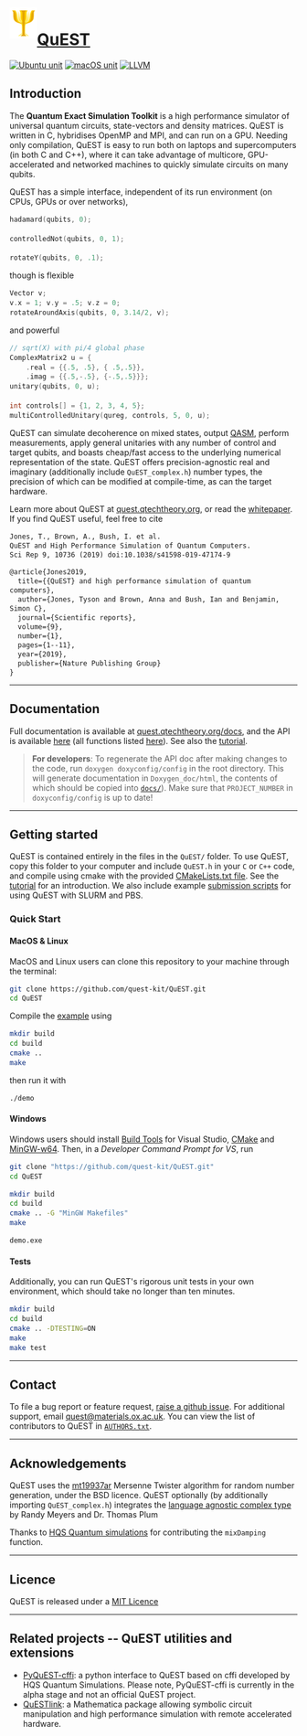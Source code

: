<img align="left" src="doxyconfig/logo.png" alt="The QuEST logo">

# [QuEST](https://quest.qtechtheory.org)

[![Ubuntu unit](https://github.com/QuEST-Kit/QuEST/workflows/Ubuntu%20unit/badge.svg?branch=develop)](https://github.com/QuEST-Kit/QuEST/actions)
[![macOS unit](https://github.com/QuEST-Kit/QuEST/workflows/macOS%20unit/badge.svg)](https://github.com/QuEST-Kit/QuEST/actions)
[![LLVM](https://github.com/QuEST-Kit/QuEST/workflows/LLVM%20asan/badge.svg)](https://github.com/QuEST-Kit/QuEST/actions)

<!--- 
temporarily hiding incorrect coverage statistics 
(currently only considers serial CPU; needs also GPU and distributed test contributions)
[![codecov](https://codecov.io/gh/QuEST-Kit/QuEST/branch/develop/graph/badge.svg)](https://codecov.io/gh/QuEST-Kit/QuEST)
--->

## Introduction

The **Quantum Exact Simulation Toolkit** is a high performance simulator of universal quantum circuits, state-vectors and density matrices. QuEST is written in C, hybridises OpenMP and MPI, and can run on a GPU. Needing only compilation, QuEST is easy to run both on laptops and supercomputers (in both C and C++), where it can take advantage of multicore, GPU-accelerated and networked machines to quickly simulate circuits on many qubits.

QuEST has a simple interface, independent of its run environment (on CPUs, GPUs or over networks),
```C
hadamard(qubits, 0);

controlledNot(qubits, 0, 1);

rotateY(qubits, 0, .1);
```
though is flexible
```C
Vector v;
v.x = 1; v.y = .5; v.z = 0;
rotateAroundAxis(qubits, 0, 3.14/2, v);
```
and powerful
```C
// sqrt(X) with pi/4 global phase
ComplexMatrix2 u = {
    .real = {{.5, .5}, { .5,.5}},
    .imag = {{.5,-.5}, {-.5,.5}}};
unitary(qubits, 0, u);

int controls[] = {1, 2, 3, 4, 5};
multiControlledUnitary(qureg, controls, 5, 0, u);
```

QuEST can simulate decoherence on mixed states, output [QASM](https://arxiv.org/abs/1707.03429), perform measurements, apply general unitaries with any number of control and target qubits, and boasts cheap/fast access to the underlying numerical representation of the state. QuEST offers precision-agnostic real and imaginary (additionally include `QuEST_complex.h`) number types, the precision of which can be modified at compile-time, as can the target hardware.

Learn more about QuEST at [quest.qtechtheory.org](https://quest.qtechtheory.org), or read the [whitepaper](https://www.nature.com/articles/s41598-019-47174-9). If you find QuEST useful, feel free to cite
```
Jones, T., Brown, A., Bush, I. et al. 
QuEST and High Performance Simulation of Quantum Computers. 
Sci Rep 9, 10736 (2019) doi:10.1038/s41598-019-47174-9
```
```
@article{Jones2019,
  title={{QuEST} and high performance simulation of quantum computers},
  author={Jones, Tyson and Brown, Anna and Bush, Ian and Benjamin, Simon C},
  journal={Scientific reports},
  volume={9},
  number={1},
  pages={1--11},
  year={2019},
  publisher={Nature Publishing Group}
}
```

---------------------------------

## Documentation

Full documentation is available at [quest.qtechtheory.org/docs](https://quest.qtechtheory.org/docs/), and the API is available [here](https://quest-kit.github.io/QuEST/modules.html) (all functions listed [here](https://quest-kit.github.io/QuEST/QuEST_8h.html)). See also the [tutorial](/examples/README.md).

> **For developers**: To regenerate the API doc after making changes to the code, run `doxygen doxyconfig/config` in the root directory. This will generate documentation in `Doxygen_doc/html`, the contents of which should be copied into [`docs/`](/docs/)). Make sure that `PROJECT_NUMBER` in `doxyconfig/config` is up to date!

---------------------------------

## Getting started

QuEST is contained entirely in the files in the `QuEST/` folder. To use QuEST, copy this folder to your computer and include `QuEST.h` in your `C` or `C++` code, and compile using cmake with the provided [CMakeLists.txt file](/CMakeLists.txt). See the [tutorial](/examples/README.md) for an introduction. We also include example [submission scripts](examples/submissionScripts/) for using QuEST with SLURM and PBS. 

### Quick Start

#### MacOS & Linux

MacOS and Linux users can clone this repository to your machine through the terminal:
```bash
git clone https://github.com/quest-kit/QuEST.git
cd QuEST
```
Compile the [example](examples/tutorial_example.c) using
```bash
mkdir build
cd build
cmake ..
make
```
then run it with
```bash
./demo
```

#### Windows 

Windows users should install [Build Tools](https://visualstudio.microsoft.com/downloads/#build-tools-for-visual-studio-2019) for Visual Studio, [CMake](https://cmake.org/download/) and [MinGW-w64](https://sourceforge.net/projects/mingw-w64/). 
Then, in a *Developer Command Prompt for VS*, run
```bash
git clone "https://github.com/quest-kit/QuEST.git"
cd QuEST
```
```bash
mkdir build
cd build
cmake .. -G "MinGW Makefiles"
make
```
```bash
demo.exe
```


#### Tests
Additionally, you can run QuEST's rigorous unit tests in your own environment, 
which should take no longer than ten minutes.
```bash
mkdir build
cd build
cmake .. -DTESTING=ON
make 
make test
```

---------------------------------

## Contact

To file a bug report or feature request, [raise a github issue](https://github.com/QuEST-Kit/QuEST/issues). For additional support, email quest@materials.ox.ac.uk. You can view the list of contributors to QuEST in [`AUTHORS.txt`](AUTHORS.txt).

---------------------------------

## Acknowledgements

QuEST uses the [mt19937ar](http://www.math.sci.hiroshima-u.ac.jp/~m-mat/MT/MT2002/emt19937ar.html) Mersenne Twister algorithm for random number generation, under the BSD licence. QuEST optionally (by additionally importing `QuEST_complex.h`) integrates the [language agnostic complex type](http://collaboration.cmc.ec.gc.ca/science/rpn/biblio/ddj/Website/articles/CUJ/2003/0303/cuj0303meyers/index.htm) by Randy Meyers and Dr. Thomas Plum

Thanks to [HQS Quantum simulations](https://quantumsimulations.de/) for contributing the `mixDamping` function.

---------------------------------

## Licence

QuEST is released under a [MIT Licence](LICENCE.txt)

---------------------------------

## Related projects -- QuEST utilities and extensions

* [PyQuEST-cffi](https://github.com/HQSquantumsimulations/PyQuEST-cffi): a python interface to QuEST based on cffi developed by HQS Quantum Simulations. Please note, PyQuEST-cffi is currently in the alpha stage and not an official QuEST project.
* [QuESTlink](https://questlink.qtechtheory.org): a Mathematica package allowing symbolic circuit manipulation and high performance simulation with remote accelerated hardware.
